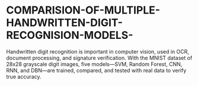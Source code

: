 # COMPARISION-OF-MULTIPLE-HANDWRITTEN-DIGIT-RECOGNISION-MODELS-
Handwritten digit recognition is important in computer vision, used in OCR, document processing, and signature verification. With the MNIST dataset of 28x28 grayscale digit images, five models—SVM, Random Forest, CNN, RNN, and DBN—are trained, compared, and tested with real data to verify true accuracy.
